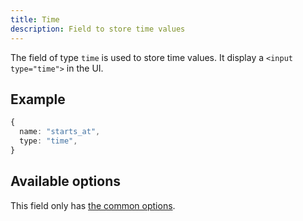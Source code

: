 ```yaml
---
title: Time
description: Field to store time values
---
```


The field of type `time` is used to store time values. It display a
`<input type="time">` in the UI.

## Example

```ts
{
  name: "starts_at",
  type: "time",
}
```

## Available options

This field only has
[the common options](../configuration/fields.md#common-field-options).
